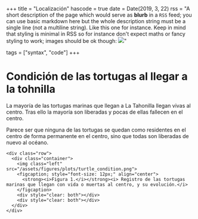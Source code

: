 +++
title = "Localización"
hascode = true
date = Date(2019, 3, 22)
rss = "A short description of the page which would serve as **blurb** in a `RSS` feed; you can use basic markdown here but the whole description string must be a single line (not a multiline string). Like this one for instance. Keep in mind that styling is minimal in RSS so for instance don't expect maths or fancy styling to work; images should be ok though: ![](https://upload.wikimedia.org/wikipedia/en/3/32/Rick_and_Morty_opening_credits.jpeg)"

tags = ["syntax", "code"]
+++

# **Condición de las tortugas al llegar a la tohnilla**

La mayoría de las tortugas marinas que llegan a La Tahonilla llegan vivas al centro. Tras ello la mayoría son liberadas y pocas de ellas fallecen en el centro.

Parece ser que ninguna de las tortugas se quedan como residentes en el centro de forma permanente en el centro, sino que todas son liberadas de nuevo al océano.

~~~
<div class="row">
  <div class="container">
    <img class="left" src="/assets/figures/plots/turtle_condition.png">
    <figcaption; style="font-size: 12px;" align="center">
      <strong><i>Figura 1.</i></strong><i> Registro de las tortugas marinas que llegan con vida o muertas al centro, y su evolución.</i>
    </figcaption>
    <div style="clear: both"></div>
    <div style="clear: both"></div>      
  </div>
</div>
~~~